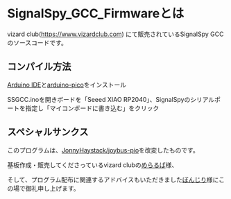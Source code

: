 # SignalSpy_GCC_Firmwareとは
vizard club(https://www.vizardclub.com) にて販売されているSignalSpy GCCのソースコードです。

## コンパイル方法
[Arduino IDE](https://www.arduino.cc/en/software)と[arduino-pico](https://github.com/earlephilhower/arduino-pico)をインストール

SSGCC.inoを開きボードを「Seeed XIAO RP2040」、SignalSpyのシリアルポートを指定し「マイコンボードに書き込む」をクリック

## スペシャルサンクス
このプログラムは、[JonnyHaystack/joybus-pio](https://github.com/JonnyHaystack/joybus-pio)を改変したものです。

基板作成・販売してくださっているvizard clubの[めらるば](https://twitter.com/larvesta10)様、

そして、プログラム配布に関連するアドバイスもいただきました[ぼんじり](https://twitter.com/_3z8)様にこの場で御礼申し上げます。
